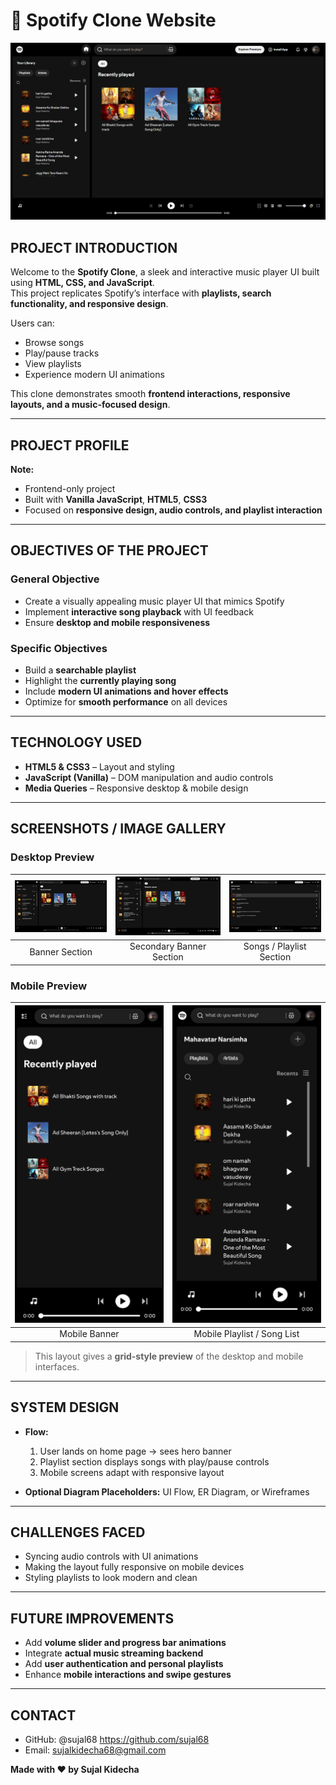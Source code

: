 # 🎵 Spotify Clone Website

![Spotify Banner](img/banner.png)

## PROJECT INTRODUCTION

Welcome to the **Spotify Clone**, a sleek and interactive music player UI built using **HTML, CSS, and JavaScript**.  
This project replicates Spotify’s interface with **playlists, search functionality, and responsive design**.  

Users can:  
- Browse songs  
- Play/pause tracks  
- View playlists  
- Experience modern UI animations  

This clone demonstrates smooth **frontend interactions, responsive layouts, and a music-focused design**.

---

## PROJECT PROFILE

**Note:**  
- Frontend-only project  
- Built with **Vanilla JavaScript**, **HTML5**, **CSS3**  
- Focused on **responsive design, audio controls, and playlist interaction**

---

## OBJECTIVES OF THE PROJECT

### General Objective
- Create a visually appealing music player UI that mimics Spotify  
- Implement **interactive song playback** with UI feedback  
- Ensure **desktop and mobile responsiveness**

### Specific Objectives
- Build a **searchable playlist**  
- Highlight the **currently playing song**  
- Include **modern UI animations and hover effects**  
- Optimize for **smooth performance** on all devices  

---

## TECHNOLOGY USED

- **HTML5 & CSS3** – Layout and styling  
- **JavaScript (Vanilla)** – DOM manipulation and audio controls  
- **Media Queries** – Responsive desktop & mobile design  

---

## SCREENSHOTS / IMAGE GALLERY

### Desktop Preview
| ![Banner](img/banner.png) | ![Banner2](img/banner2.png) | ![Songs](img/songs-img.png) |
|:----------------------------:|:------------------------------:|:-----------------------------:|
| Banner Section               | Secondary Banner Section        | Songs / Playlist Section      |

### Mobile Preview
| ![Mobile Banner](img/mobile-banner.jpg) | ![Mobile Playlist](img/mobile-playlist.jpg) |
|:----------------------------------------:|:--------------------------------------------:|
| Mobile Banner                             | Mobile Playlist / Song List                   |

> This layout gives a **grid-style preview** of the desktop and mobile interfaces.  

---

## SYSTEM DESIGN

- **Flow:**  
  1. User lands on home page → sees hero banner  
  2. Playlist section displays songs with play/pause controls  
  4. Mobile screens adapt with responsive layout  

- **Optional Diagram Placeholders:** UI Flow, ER Diagram, or Wireframes  

---

## CHALLENGES FACED
- Syncing audio controls with UI animations  
- Making the layout fully responsive on mobile devices  
- Styling playlists to look modern and clean  

---

## FUTURE IMPROVEMENTS
- Add **volume slider and progress bar animations**  
- Integrate **actual music streaming backend**  
- Add **user authentication and personal playlists**  
- Enhance **mobile interactions and swipe gestures**  

---

## CONTACT
- GitHub: @sujal68 https://github.com/sujal68
- Email: sujalkidecha68@gmail.com

**Made with ❤️ by Sujal Kidecha**
